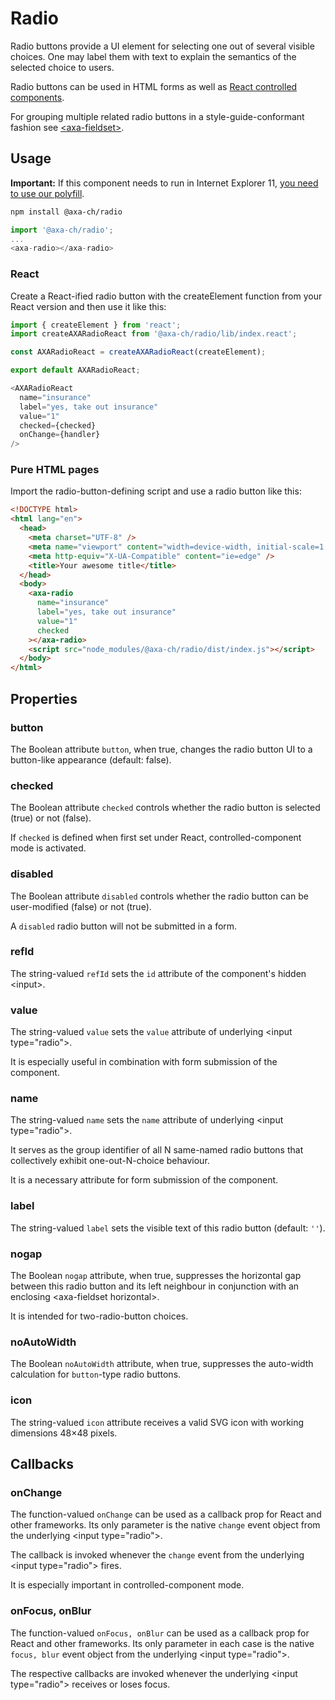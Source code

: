 # Radio

Radio buttons provide a UI element for selecting one out of several visible choices.
One may label them with text to explain the semantics of the selected choice to users.

Radio buttons can be used in HTML forms as well as [React controlled components](https://reactjs.org/docs/forms.html#controlled-components).

For grouping multiple related radio buttons in a style-guide-conformant fashion see [&lt;axa-fieldset&gt;](https://github.com/axa-ch/patterns-library/tree/develop/src/components/10-atoms/fieldset).

## Usage

**Important:** If this component needs to run in Internet Explorer 11, [you need to use our polyfill](https://github.com/axa-ch/patterns-library/tree/develop/src/components/05-utils/polyfill).

```bash
npm install @axa-ch/radio
```

```js
import '@axa-ch/radio';
...
<axa-radio></axa-radio>
```

### React

Create a React-ified radio button with the createElement function from your React version and then use it like this:

```js
import { createElement } from 'react';
import createAXARadioReact from '@axa-ch/radio/lib/index.react';

const AXARadioReact = createAXARadioReact(createElement);

export default AXARadioReact;
```

```js
<AXARadioReact
  name="insurance"
  label="yes, take out insurance"
  value="1"
  checked={checked}
  onChange={handler}
/>
```

### Pure HTML pages

Import the radio-button-defining script and use a radio button like this:

```html
<!DOCTYPE html>
<html lang="en">
  <head>
    <meta charset="UTF-8" />
    <meta name="viewport" content="width=device-width, initial-scale=1.0" />
    <meta http-equiv="X-UA-Compatible" content="ie=edge" />
    <title>Your awesome title</title>
  </head>
  <body>
    <axa-radio
      name="insurance"
      label="yes, take out insurance"
      value="1"
      checked
    ></axa-radio>
    <script src="node_modules/@axa-ch/radio/dist/index.js"></script>
  </body>
</html>
```

## Properties

### button

The Boolean attribute `button`, when true, changes the radio button UI to a button-like appearance (default: false).

### checked

The Boolean attribute `checked` controls whether the radio button is selected (true) or not (false).

If `checked` is defined when first set under React, controlled-component mode is activated.

### disabled

The Boolean attribute `disabled` controls whether the radio button can be user-modified (false) or not (true).

A `disabled` radio button will not be submitted in a form.

### refId

The string-valued `refId` sets the `id` attribute of the component's hidden &lt;input&gt;.

### value

The string-valued `value` sets the `value` attribute of underlying &lt;input type="radio"&gt;.

It is especially useful in combination with form submission of the component.

### name

The string-valued `name` sets the `name` attribute of underlying &lt;input type="radio"&gt;.

It serves as the group identifier of all N same-named radio buttons that collectively exhibit one-out-N-choice behaviour.

It is a necessary attribute for form submission of the component.

### label

The string-valued `label` sets the visible text of this radio button (default: `''`).

### nogap

The Boolean `nogap` attribute, when true, suppresses the horizontal gap between this radio button and its left neighbour in conjunction with an enclosing &lt;axa-fieldset horizontal&gt;.

It is intended for two-radio-button choices.

### noAutoWidth

The Boolean `noAutoWidth` attribute, when true, suppresses the auto-width calculation for `button`-type radio buttons.

### icon

The string-valued `icon` attribute receives a valid SVG icon with working dimensions 48&times;48 pixels.

## Callbacks

### onChange

The function-valued `onChange` can be used as a callback prop for React and other frameworks.
Its only parameter is the native `change` event object from the underlying &lt;input type="radio"&gt;.

The callback is invoked whenever the `change` event from the underlying &lt;input type="radio"&gt; fires.

It is especially important in controlled-component mode.

### onFocus, onBlur

The function-valued `onFocus, onBlur` can be used as a callback prop for React and other frameworks.
Its only parameter in each case is the native `focus, blur` event object from the underlying &lt;input type="radio"&gt;.

The respective callbacks are invoked whenever the underlying &lt;input type="radio"&gt; receives or loses focus.

